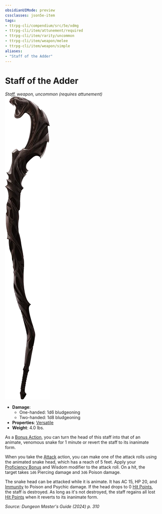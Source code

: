 ```yaml
---
obsidianUIMode: preview
cssclasses: json5e-item
tags:
- ttrpg-cli/compendium/src/5e/xdmg
- ttrpg-cli/item/attunement/required
- ttrpg-cli/item/rarity/uncommon
- ttrpg-cli/item/weapon/melee
- ttrpg-cli/item/weapon/simple
aliases: 
- "Staff of the Adder"
---
```

# Staff of the Adder
*Staff, weapon, uncommon (requires attunement)*  
![](Misc%20Files/CLI/compendium/items/img/staff-of-the-adder.webp#right)

- **Damage**:
  - One-handed: 1d6 bludgeoning
  - Two-handed: 1d8 bludgeoning
- **Properties**: [Versatile](Misc%20Files/CLI/rules/item-properties.md#Versatile)
- **Weight**: 4.0 lbs.

As a [Bonus Action](Misc%20Files/CLI/rules/variant-rules/bonus-action-xphb.md), you can turn the head of this staff into that of an animate, venomous snake for 1 minute or revert the staff to its inanimate form.

When you take the [Attack](Misc%20Files/CLI/rules/actions.md#Attack) action, you can make one of the attack rolls using the animated snake head, which has a reach of 5 feet. Apply your [Proficiency Bonus](Misc%20Files/CLI/rules/variant-rules/proficiency-xphb.md) and Wisdom modifier to the attack roll. On a hit, the target takes `1d6` Piercing damage and `3d6` Poison damage.

The snake head can be attacked while it is animate. It has AC 15, HP 20, and [Immunity](Misc%20Files/CLI/rules/variant-rules/immunity-xphb.md) to Poison and Psychic damage. If the head drops to 0 [Hit Points](Misc%20Files/CLI/rules/variant-rules/hit-points-xphb.md), the staff is destroyed. As long as it's not destroyed, the staff regains all lost [Hit Points](Misc%20Files/CLI/rules/variant-rules/hit-points-xphb.md) when it reverts to its inanimate form.

*Source: Dungeon Master's Guide (2024) p. 310*